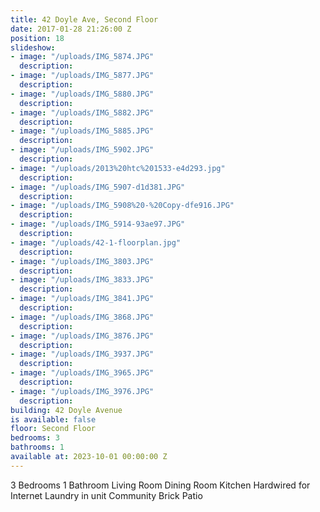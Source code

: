 ```yaml
---
title: 42 Doyle Ave, Second Floor
date: 2017-01-28 21:26:00 Z
position: 18
slideshow:
- image: "/uploads/IMG_5874.JPG"
  description: 
- image: "/uploads/IMG_5877.JPG"
  description: 
- image: "/uploads/IMG_5880.JPG"
  description: 
- image: "/uploads/IMG_5882.JPG"
  description: 
- image: "/uploads/IMG_5885.JPG"
  description: 
- image: "/uploads/IMG_5902.JPG"
  description: 
- image: "/uploads/2013%20htc%201533-e4d293.jpg"
  description: 
- image: "/uploads/IMG_5907-d1d381.JPG"
  description: 
- image: "/uploads/IMG_5908%20-%20Copy-dfe916.JPG"
  description: 
- image: "/uploads/IMG_5914-93ae97.JPG"
  description: 
- image: "/uploads/42-1-floorplan.jpg"
  description: 
- image: "/uploads/IMG_3803.JPG"
  description: 
- image: "/uploads/IMG_3833.JPG"
  description: 
- image: "/uploads/IMG_3841.JPG"
  description: 
- image: "/uploads/IMG_3868.JPG"
  description: 
- image: "/uploads/IMG_3876.JPG"
  description: 
- image: "/uploads/IMG_3937.JPG"
  description: 
- image: "/uploads/IMG_3965.JPG"
  description: 
- image: "/uploads/IMG_3976.JPG"
  description: 
building: 42 Doyle Avenue
is available: false
floor: Second Floor
bedrooms: 3
bathrooms: 1
available at: 2023-10-01 00:00:00 Z
---
```


3 Bedrooms
1 Bathroom
Living Room
Dining Room
Kitchen
Hardwired for Internet
Laundry in unit
Community Brick Patio
